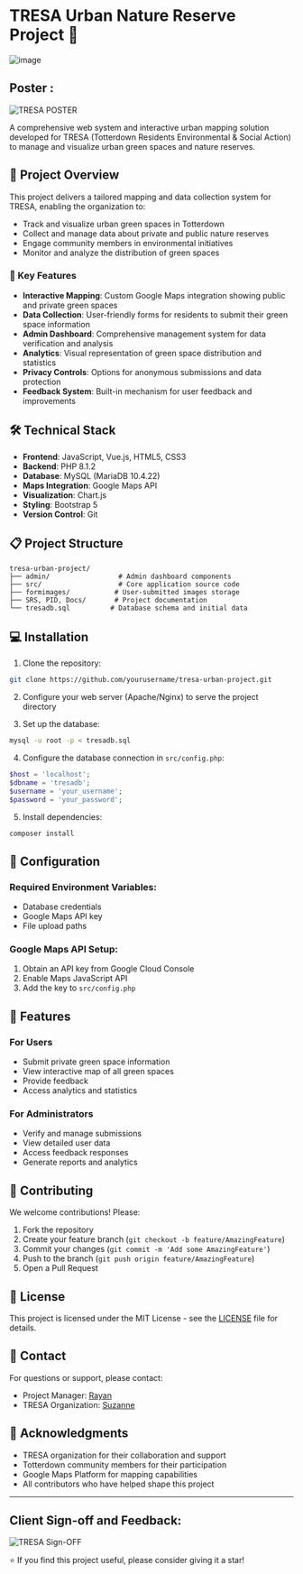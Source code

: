 # TRESA Urban Nature Reserve Project 🌿

![image](https://github.com/user-attachments/assets/30717a42-18e9-497f-9010-7d57312c2131)

## Poster :

![TRESA POSTER](https://github.com/user-attachments/assets/3828d305-82db-4805-b431-8e7b17ddde98)


A comprehensive web system and interactive urban mapping solution developed for TRESA (Totterdown Residents Environmental & Social Action) to manage and visualize urban green spaces and nature reserves.


## 🎯 Project Overview

This project delivers a tailored mapping and data collection system for TRESA, enabling the organization to:
- Track and visualize urban green spaces in Totterdown
- Collect and manage data about private and public nature reserves
- Engage community members in environmental initiatives
- Monitor and analyze the distribution of green spaces

### 🚀 Key Features

- **Interactive Mapping**: Custom Google Maps integration showing public and private green spaces
- **Data Collection**: User-friendly forms for residents to submit their green space information
- **Admin Dashboard**: Comprehensive management system for data verification and analysis
- **Analytics**: Visual representation of green space distribution and statistics
- **Privacy Controls**: Options for anonymous submissions and data protection
- **Feedback System**: Built-in mechanism for user feedback and improvements

## 🛠️ Technical Stack

- **Frontend**: JavaScript, Vue.js, HTML5, CSS3
- **Backend**: PHP 8.1.2
- **Database**: MySQL (MariaDB 10.4.22)
- **Maps Integration**: Google Maps API
- **Visualization**: Chart.js
- **Styling**: Bootstrap 5
- **Version Control**: Git

## 📋 Project Structure

```
tresa-urban-project/
├── admin/                 # Admin dashboard components
├── src/                   # Core application source code
├── formimages/           # User-submitted images storage
├── SRS, PID, Docs/       # Project documentation
└── tresadb.sql          # Database schema and initial data
```

## 💻 Installation

1. Clone the repository:
```bash
git clone https://github.com/yourusername/tresa-urban-project.git
```

2. Configure your web server (Apache/Nginx) to serve the project directory

3. Set up the database:
```bash
mysql -u root -p < tresadb.sql
```

4. Configure the database connection in `src/config.php`:
```php
$host = 'localhost';
$dbname = 'tresadb';
$username = 'your_username';
$password = 'your_password';
```

5. Install dependencies:
```bash
composer install
```

## 🔧 Configuration

### Required Environment Variables:
- Database credentials
- Google Maps API key
- File upload paths

### Google Maps API Setup:
1. Obtain an API key from Google Cloud Console
2. Enable Maps JavaScript API
3. Add the key to `src/config.php`

## 📱 Features

### For Users
- Submit private green space information
- View interactive map of all green spaces
- Provide feedback
- Access analytics and statistics

### For Administrators
- Verify and manage submissions
- View detailed user data
- Access feedback responses
- Generate reports and analytics

## 🤝 Contributing

We welcome contributions! Please:

1. Fork the repository
2. Create your feature branch (`git checkout -b feature/AmazingFeature`)
3. Commit your changes (`git commit -m 'Add some AmazingFeature'`)
4. Push to the branch (`git push origin feature/AmazingFeature`)
5. Open a Pull Request

## 📄 License

This project is licensed under the MIT License - see the [LICENSE](LICENSE) file for details.

## 👥 Contact

For questions or support, please contact:
- Project Manager: [Rayan](mailto:rayanlouahche2004@gmail.com)
- TRESA Organization: [Suzanne](mailto:suzanne.audrey@btinternet.com)

## 🙏 Acknowledgments

- TRESA organization for their collaboration and support
- Totterdown community members for their participation
- Google Maps Platform for mapping capabilities
- All contributors who have helped shape this project

---
## Client Sign-off and Feedback:

![TRESA Sign-OFF](https://github.com/user-attachments/assets/9a9729e2-9239-4fbd-b55f-cd029cfbce8c)

⭐️ If you find this project useful, please consider giving it a star!
